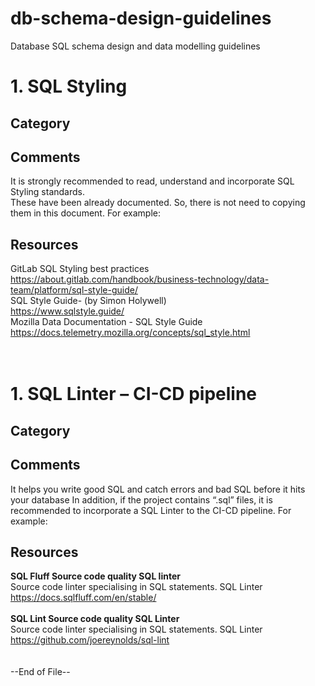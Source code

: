 # db-schema-design-guidelines
Database SQL schema design and data modelling guidelines
# 1. SQL Styling 
## Category
## Comments
It is strongly recommended to read, understand and incorporate SQL Styling standards. <br>
These have been already documented. So, there is not need to copying them in this document. For example: 
## Resources
GitLab SQL Styling best practices <br>
https://about.gitlab.com/handbook/business-technology/data-team/platform/sql-style-guide/  <br>
SQL Style Guide- (by Simon Holywell) <br>
https://www.sqlstyle.guide/ <br>
Mozilla Data Documentation - SQL Style Guide <br>
https://docs.telemetry.mozilla.org/concepts/sql_style.html 
<br>
<br>
<br>
# 1. SQL Linter – CI-CD pipeline
## Category
## Comments
It helps you write good SQL and catch errors and bad SQL before it hits your database
In addition, if the project contains “.sql” files, it is recommended to incorporate a SQL Linter to the CI-CD pipeline. 
For example:
## Resources
**SQL Fluff	Source code quality	SQL linter** <br>
Source code linter specialising in SQL statements.	SQL Linter <br>
https://docs.sqlfluff.com/en/stable/ <br> 
<br>
**SQL Lint	Source code quality	SQL Linter**<br>
Source code linter specialising in SQL statements.	SQL Linter
https://github.com/joereynolds/sql-lint
<br>
<br>
<br>
--End of File--
